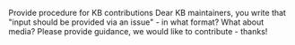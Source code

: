 Provide procedure for KB contributions
Dear KB maintainers, you write that "input should be provided via an issue" - in what format? What about media? Please provide guidance, we would like to contribute - thanks!